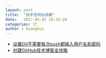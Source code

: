 ```yaml
---
layout: post
title:  "技术型网址收藏"
date:   2017-05-02 20:34:20
categories: IT
author : huanghui
---
```


* [设置Git不需要每次push都输入用户名和密码](http://www.itnose.net/detail/6204668.html) 
* [创建GitHub技术博客全攻略](http://blog.csdn.net/renfufei/article/details/37725057/) 